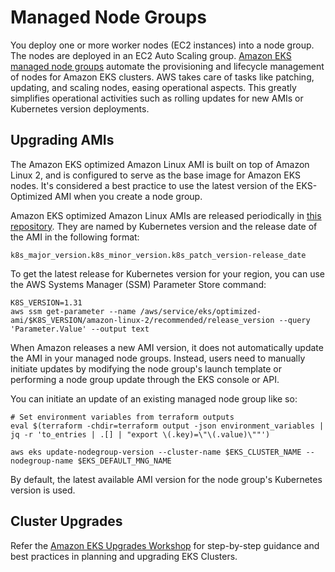 # Managed Node Groups
You deploy one or more worker nodes (EC2 instances) into a node group. The nodes are deployed in an EC2 Auto Scaling group.
[Amazon EKS managed node groups](https://docs.aws.amazon.com/eks/latest/userguide/managed-node-groups.html) automate the provisioning and lifecycle management of nodes for Amazon EKS clusters. AWS takes care of tasks like patching, updating, and scaling nodes, easing operational aspects. This greatly simplifies operational activities such as rolling updates for new AMIs or Kubernetes version deployments.

## Upgrading AMIs
The Amazon EKS optimized Amazon Linux AMI is built on top of Amazon Linux 2, and is configured to serve as the base image for Amazon EKS nodes. It's considered a best practice to use the latest version of the EKS-Optimized AMI when you create a node group.

Amazon EKS optimized Amazon Linux AMIs are released periodically in [this repository](https://github.com/awslabs/amazon-eks-ami). They are named by Kubernetes version and the release date of the AMI in the following format:

```
k8s_major_version.k8s_minor_version.k8s_patch_version-release_date
```

To get the latest release for Kubernetes version for your region, you can use the AWS Systems Manager (SSM) Parameter Store command:
```
K8S_VERSION=1.31
aws ssm get-parameter --name /aws/service/eks/optimized-ami/$K8S_VERSION/amazon-linux-2/recommended/release_version --query 'Parameter.Value' --output text
```

When Amazon releases a new AMI version, it does not automatically update the AMI in your managed node groups. Instead, users need to manually initiate updates by modifying the node group's launch template or performing a node group update through the EKS console or API.

You can initiate an update of an existing managed node group like so:
```
# Set environment variables from terraform outputs
eval $(terraform -chdir=terraform output -json environment_variables | jq -r 'to_entries | .[] | "export \(.key)=\"\(.value)\""')

aws eks update-nodegroup-version --cluster-name $EKS_CLUSTER_NAME --nodegroup-name $EKS_DEFAULT_MNG_NAME
```
By default, the latest available AMI version for the node group's Kubernetes version is used.

## Cluster Upgrades
Refer the [Amazon EKS Upgrades Workshop](https://catalog.us-east-1.prod.workshops.aws/workshops/693bdee4-bc31-41d5-841f-54e3e54f8f4a) for step-by-step guidance and best practices in planning and upgrading EKS Clusters.
